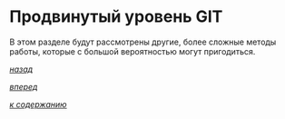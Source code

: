 # Продвинутый уровень GIT

В этом разделе будут рассмотрены другие, более сложные методы работы, которые с большой вероятностью могут пригодиться.

[*назад*](04_3.md)

[*вперед*](05_1.md)

[*к содержанию*](README.md)
